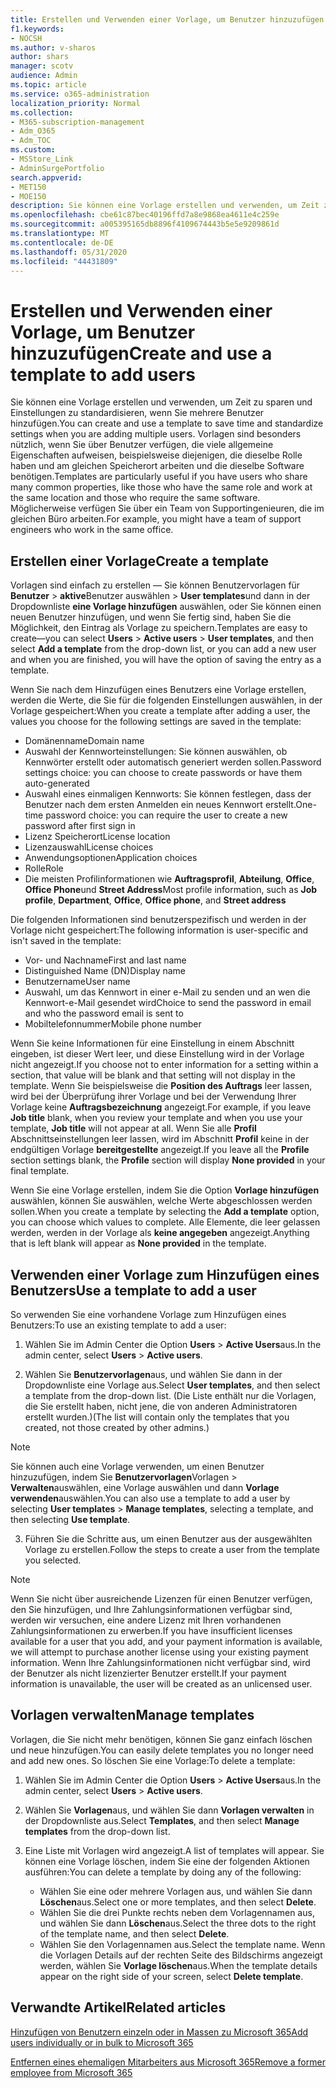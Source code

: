 ```yaml
---
title: Erstellen und Verwenden einer Vorlage, um Benutzer hinzuzufügen
f1.keywords:
- NOCSH
ms.author: v-sharos
author: shars
manager: scotv
audience: Admin
ms.topic: article
ms.service: o365-administration
localization_priority: Normal
ms.collection:
- M365-subscription-management
- Adm_O365
- Adm_TOC
ms.custom:
- MSStore_Link
- AdminSurgePortfolio
search.appverid:
- MET150
- MOE150
description: Sie können eine Vorlage erstellen und verwenden, um Zeit zu sparen und Einstellungen zu standardisieren, wenn Sie mehrere Benutzer hinzufügen.
ms.openlocfilehash: cbe61c87bec40196ffd7a8e9868ea4611e4c259e
ms.sourcegitcommit: a005395165db8896f4109674443b5e5e9209861d
ms.translationtype: MT
ms.contentlocale: de-DE
ms.lasthandoff: 05/31/2020
ms.locfileid: "44431809"
---
```

# <a name="create-and-use-a-template-to-add-users"></a><span data-ttu-id="a61a5-103">Erstellen und Verwenden einer Vorlage, um Benutzer hinzuzufügen</span><span class="sxs-lookup"><span data-stu-id="a61a5-103">Create and use a template to add users</span></span>

<span data-ttu-id="a61a5-104">Sie können eine Vorlage erstellen und verwenden, um Zeit zu sparen und Einstellungen zu standardisieren, wenn Sie mehrere Benutzer hinzufügen.</span><span class="sxs-lookup"><span data-stu-id="a61a5-104">You can create and use a template to save time and standardize settings when you are adding multiple users.</span></span> <span data-ttu-id="a61a5-105">Vorlagen sind besonders nützlich, wenn Sie über Benutzer verfügen, die viele allgemeine Eigenschaften aufweisen, beispielsweise diejenigen, die dieselbe Rolle haben und am gleichen Speicherort arbeiten und die dieselbe Software benötigen.</span><span class="sxs-lookup"><span data-stu-id="a61a5-105">Templates are particularly useful if you have users who share many common properties, like those who have the same role and work at the same location and those who require the same software.</span></span> <span data-ttu-id="a61a5-106">Möglicherweise verfügen Sie über ein Team von Supportingenieuren, die im gleichen Büro arbeiten.</span><span class="sxs-lookup"><span data-stu-id="a61a5-106">For example, you might have a team of support engineers who work in the same office.</span></span>  

## <a name="create-a-template"></a><span data-ttu-id="a61a5-107">Erstellen einer Vorlage</span><span class="sxs-lookup"><span data-stu-id="a61a5-107">Create a template</span></span>

<span data-ttu-id="a61a5-108">Vorlagen sind einfach zu erstellen &mdash; Sie können Benutzervorlagen für **Benutzer**  >  **aktive**Benutzer auswählen  >  **User templates**und dann in der Dropdownliste **eine Vorlage hinzufügen** auswählen, oder Sie können einen neuen Benutzer hinzufügen, und wenn Sie fertig sind, haben Sie die Möglichkeit, den Eintrag als Vorlage zu speichern.</span><span class="sxs-lookup"><span data-stu-id="a61a5-108">Templates are easy to create&mdash;you can select **Users** > **Active users** > **User templates**, and then select **Add a template** from the drop-down list, or you can add a new user and when you are finished, you will have the option of saving the entry as a template.</span></span>

<span data-ttu-id="a61a5-109">Wenn Sie nach dem Hinzufügen eines Benutzers eine Vorlage erstellen, werden die Werte, die Sie für die folgenden Einstellungen auswählen, in der Vorlage gespeichert:</span><span class="sxs-lookup"><span data-stu-id="a61a5-109">When you create a template after adding a user, the values you choose for the following settings are saved in the template:</span></span>

- <span data-ttu-id="a61a5-110">Domänenname</span><span class="sxs-lookup"><span data-stu-id="a61a5-110">Domain name</span></span>
- <span data-ttu-id="a61a5-111">Auswahl der Kennworteinstellungen: Sie können auswählen, ob Kennwörter erstellt oder automatisch generiert werden sollen.</span><span class="sxs-lookup"><span data-stu-id="a61a5-111">Password settings choice: you can choose to create passwords or have them auto-generated</span></span>
- <span data-ttu-id="a61a5-112">Auswahl eines einmaligen Kennworts: Sie können festlegen, dass der Benutzer nach dem ersten Anmelden ein neues Kennwort erstellt.</span><span class="sxs-lookup"><span data-stu-id="a61a5-112">One-time password choice: you can require the user to create a new password after first sign in</span></span>
- <span data-ttu-id="a61a5-113">Lizenz Speicherort</span><span class="sxs-lookup"><span data-stu-id="a61a5-113">License location</span></span>
- <span data-ttu-id="a61a5-114">Lizenzauswahl</span><span class="sxs-lookup"><span data-stu-id="a61a5-114">License choices</span></span>
- <span data-ttu-id="a61a5-115">Anwendungsoptionen</span><span class="sxs-lookup"><span data-stu-id="a61a5-115">Application choices</span></span>
- <span data-ttu-id="a61a5-116">Rolle</span><span class="sxs-lookup"><span data-stu-id="a61a5-116">Role</span></span>
- <span data-ttu-id="a61a5-117">Die meisten Profilinformationen wie **Auftragsprofil**, **Abteilung**, **Office**, **Office Phone**und **Street Address**</span><span class="sxs-lookup"><span data-stu-id="a61a5-117">Most profile information, such as **Job profile**, **Department**, **Office**, **Office phone**, and **Street address**</span></span> 

<span data-ttu-id="a61a5-118">Die folgenden Informationen sind benutzerspezifisch und werden in der Vorlage nicht gespeichert:</span><span class="sxs-lookup"><span data-stu-id="a61a5-118">The following information is user-specific and isn't saved in the template:</span></span>

- <span data-ttu-id="a61a5-119">Vor- und Nachname</span><span class="sxs-lookup"><span data-stu-id="a61a5-119">First and last name</span></span>
- <span data-ttu-id="a61a5-120">Distinguished Name (DN)</span><span class="sxs-lookup"><span data-stu-id="a61a5-120">Display name</span></span>
- <span data-ttu-id="a61a5-121">Benutzername</span><span class="sxs-lookup"><span data-stu-id="a61a5-121">User name</span></span>
- <span data-ttu-id="a61a5-122">Auswahl, um das Kennwort in einer e-Mail zu senden und an wen die Kennwort-e-Mail gesendet wird</span><span class="sxs-lookup"><span data-stu-id="a61a5-122">Choice to send the password in email and who the password email is sent to</span></span>
- <span data-ttu-id="a61a5-123">Mobiltelefonnummer</span><span class="sxs-lookup"><span data-stu-id="a61a5-123">Mobile phone number</span></span>

<span data-ttu-id="a61a5-124">Wenn Sie keine Informationen für eine Einstellung in einem Abschnitt eingeben, ist dieser Wert leer, und diese Einstellung wird in der Vorlage nicht angezeigt.</span><span class="sxs-lookup"><span data-stu-id="a61a5-124">If you choose not to enter information for a setting within a section, that value will be blank and that setting will not display in the template.</span></span> <span data-ttu-id="a61a5-125">Wenn Sie beispielsweise die **Position des Auftrags** leer lassen, wird bei der Überprüfung ihrer Vorlage und bei der Verwendung Ihrer Vorlage keine **Auftragsbezeichnung** angezeigt.</span><span class="sxs-lookup"><span data-stu-id="a61a5-125">For example, if you leave **Job title** blank, when you review your template and when you use your template, **Job title** will not appear at all.</span></span> <span data-ttu-id="a61a5-126">Wenn Sie alle **Profil** Abschnittseinstellungen leer lassen, wird im Abschnitt **Profil** keine in der endgültigen Vorlage **bereitgestellte** angezeigt.</span><span class="sxs-lookup"><span data-stu-id="a61a5-126">If you leave all the **Profile** section settings blank, the **Profile** section will display **None provided** in your final template.</span></span>

<span data-ttu-id="a61a5-127">Wenn Sie eine Vorlage erstellen, indem Sie die Option **Vorlage hinzufügen** auswählen, können Sie auswählen, welche Werte abgeschlossen werden sollen.</span><span class="sxs-lookup"><span data-stu-id="a61a5-127">When you create a template by selecting the **Add a template** option, you can choose which values to complete.</span></span> <span data-ttu-id="a61a5-128">Alle Elemente, die leer gelassen werden, werden in der Vorlage als **keine angegeben** angezeigt.</span><span class="sxs-lookup"><span data-stu-id="a61a5-128">Anything that is left blank will appear as **None provided** in the template.</span></span>

## <a name="use-a-template-to-add-a-user"></a><span data-ttu-id="a61a5-129">Verwenden einer Vorlage zum Hinzufügen eines Benutzers</span><span class="sxs-lookup"><span data-stu-id="a61a5-129">Use a template to add a user</span></span>

<span data-ttu-id="a61a5-130">So verwenden Sie eine vorhandene Vorlage zum Hinzufügen eines Benutzers:</span><span class="sxs-lookup"><span data-stu-id="a61a5-130">To use an existing template to add a user:</span></span>

1. <span data-ttu-id="a61a5-131">Wählen Sie im Admin Center die Option **Users**  >  **Active Users**aus.</span><span class="sxs-lookup"><span data-stu-id="a61a5-131">In the admin center, select **Users** > **Active users**.</span></span>

2. <span data-ttu-id="a61a5-132">Wählen Sie **Benutzervorlagen**aus, und wählen Sie dann in der Dropdownliste eine Vorlage aus.</span><span class="sxs-lookup"><span data-stu-id="a61a5-132">Select **User templates**, and then select a template from the drop-down list.</span></span> <span data-ttu-id="a61a5-133">(Die Liste enthält nur die Vorlagen, die Sie erstellt haben, nicht jene, die von anderen Administratoren erstellt wurden.)</span><span class="sxs-lookup"><span data-stu-id="a61a5-133">(The list will contain only the templates that you created, not those created by other admins.)</span></span>

 > [!NOTE]
 > <span data-ttu-id="a61a5-134">Sie können auch eine Vorlage verwenden, um einen Benutzer hinzuzufügen, indem Sie **Benutzervorlagen**Vorlagen  >  **Verwalten**auswählen, eine Vorlage auswählen und dann **Vorlage verwenden**auswählen.</span><span class="sxs-lookup"><span data-stu-id="a61a5-134">You can also use a template to add a user by selecting **User templates** > **Manage templates**, selecting a template, and then selecting **Use template**.</span></span>

3. <span data-ttu-id="a61a5-135">Führen Sie die Schritte aus, um einen Benutzer aus der ausgewählten Vorlage zu erstellen.</span><span class="sxs-lookup"><span data-stu-id="a61a5-135">Follow the steps to create a user from the template you selected.</span></span>

> [!NOTE]
> <span data-ttu-id="a61a5-136">Wenn Sie nicht über ausreichende Lizenzen für einen Benutzer verfügen, den Sie hinzufügen, und Ihre Zahlungsinformationen verfügbar sind, werden wir versuchen, eine andere Lizenz mit Ihren vorhandenen Zahlungsinformationen zu erwerben.</span><span class="sxs-lookup"><span data-stu-id="a61a5-136">If you have insufficient licenses available for a user that you add, and your payment information is available, we will attempt to purchase another license using your existing payment information.</span></span> <span data-ttu-id="a61a5-137">Wenn Ihre Zahlungsinformationen nicht verfügbar sind, wird der Benutzer als nicht lizenzierter Benutzer erstellt.</span><span class="sxs-lookup"><span data-stu-id="a61a5-137">If your payment information is unavailable, the user will be created as an unlicensed user.</span></span>

## <a name="manage-templates"></a><span data-ttu-id="a61a5-138">Vorlagen verwalten</span><span class="sxs-lookup"><span data-stu-id="a61a5-138">Manage templates</span></span>

<span data-ttu-id="a61a5-139">Vorlagen, die Sie nicht mehr benötigen, können Sie ganz einfach löschen und neue hinzufügen.</span><span class="sxs-lookup"><span data-stu-id="a61a5-139">You can easily delete templates you no longer need and add new ones.</span></span> <span data-ttu-id="a61a5-140">So löschen Sie eine Vorlage:</span><span class="sxs-lookup"><span data-stu-id="a61a5-140">To delete a template:</span></span>

1. <span data-ttu-id="a61a5-141">Wählen Sie im Admin Center die Option **Users**  >  **Active Users**aus.</span><span class="sxs-lookup"><span data-stu-id="a61a5-141">In the admin center, select **Users** > **Active users**.</span></span>

2. <span data-ttu-id="a61a5-142">Wählen Sie **Vorlagen**aus, und wählen Sie dann **Vorlagen verwalten** in der Dropdownliste aus.</span><span class="sxs-lookup"><span data-stu-id="a61a5-142">Select **Templates**, and then select **Manage templates** from the drop-down list.</span></span>

3. <span data-ttu-id="a61a5-143">Eine Liste mit Vorlagen wird angezeigt.</span><span class="sxs-lookup"><span data-stu-id="a61a5-143">A list of templates will appear.</span></span> <span data-ttu-id="a61a5-144">Sie können eine Vorlage löschen, indem Sie eine der folgenden Aktionen ausführen:</span><span class="sxs-lookup"><span data-stu-id="a61a5-144">You can delete a template by doing any of the following:</span></span>
    - <span data-ttu-id="a61a5-145">Wählen Sie eine oder mehrere Vorlagen aus, und wählen Sie dann **Löschen**aus.</span><span class="sxs-lookup"><span data-stu-id="a61a5-145">Select one or more templates, and then select **Delete**.</span></span> 
    - <span data-ttu-id="a61a5-146">Wählen Sie die drei Punkte rechts neben dem Vorlagennamen aus, und wählen Sie dann **Löschen**aus.</span><span class="sxs-lookup"><span data-stu-id="a61a5-146">Select the three dots to the right of the template name, and then select **Delete**.</span></span>
    - <span data-ttu-id="a61a5-147">Wählen Sie den Vorlagennamen aus.</span><span class="sxs-lookup"><span data-stu-id="a61a5-147">Select the template name.</span></span> <span data-ttu-id="a61a5-148">Wenn die Vorlagen Details auf der rechten Seite des Bildschirms angezeigt werden, wählen Sie **Vorlage löschen**aus.</span><span class="sxs-lookup"><span data-stu-id="a61a5-148">When the template details appear on the right side of your screen, select **Delete template**.</span></span>

## <a name="related-articles"></a><span data-ttu-id="a61a5-149">Verwandte Artikel</span><span class="sxs-lookup"><span data-stu-id="a61a5-149">Related articles</span></span>

[<span data-ttu-id="a61a5-150">Hinzufügen von Benutzern einzeln oder in Massen zu Microsoft 365</span><span class="sxs-lookup"><span data-stu-id="a61a5-150">Add users individually or in bulk to Microsoft 365</span></span>](add-users.md)

[<span data-ttu-id="a61a5-151">Entfernen eines ehemaligen Mitarbeiters aus Microsoft 365</span><span class="sxs-lookup"><span data-stu-id="a61a5-151">Remove a former employee from Microsoft 365</span></span>](remove-former-employee.md)
  
